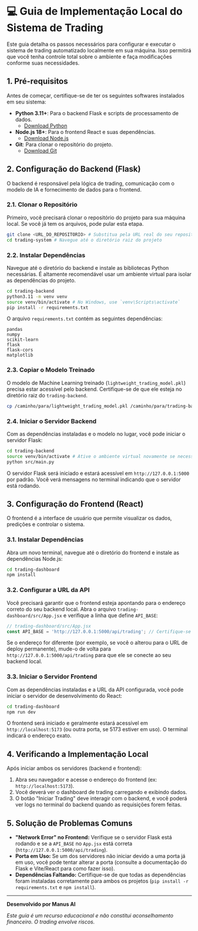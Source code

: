 # 💻 Guia de Implementação Local do Sistema de Trading

Este guia detalha os passos necessários para configurar e executar o sistema de trading automatizado localmente em sua máquina. Isso permitirá que você tenha controle total sobre o ambiente e faça modificações conforme suas necessidades.

## 1. Pré-requisitos

Antes de começar, certifique-se de ter os seguintes softwares instalados em seu sistema:

- **Python 3.11+**: Para o backend Flask e scripts de processamento de dados.
  - [Download Python](https://www.python.org/downloads/)
- **Node.js 18+**: Para o frontend React e suas dependências.
  - [Download Node.js](https://nodejs.org/en/download/)
- **Git**: Para clonar o repositório do projeto.
  - [Download Git](https://git-scm.com/downloads)

## 2. Configuração do Backend (Flask)

O backend é responsável pela lógica de trading, comunicação com o modelo de IA e fornecimento de dados para o frontend.

### 2.1. Clonar o Repositório

Primeiro, você precisará clonar o repositório do projeto para sua máquina local. Se você já tem os arquivos, pode pular esta etapa.

```bash
git clone <URL_DO_REPOSITORIO> # Substitua pela URL real do seu repositório
cd trading-system # Navegue até o diretório raiz do projeto
```

### 2.2. Instalar Dependências

Navegue até o diretório do backend e instale as bibliotecas Python necessárias. É altamente recomendável usar um ambiente virtual para isolar as dependências do projeto.

```bash
cd trading-backend
python3.11 -m venv venv
source venv/bin/activate # No Windows, use `venv\Scripts\activate`
pip install -r requirements.txt
```

O arquivo `requirements.txt` contém as seguintes dependências:

```
pandas
numpy
scikit-learn
flask
flask-cors
matplotlib
```

### 2.3. Copiar o Modelo Treinado

O modelo de Machine Learning treinado (`lightweight_trading_model.pkl`) precisa estar acessível pelo backend. Certifique-se de que ele esteja no diretório raiz do `trading-backend`.

```bash
cp /caminho/para/lightweight_trading_model.pkl /caminho/para/trading-backend/
```

### 2.4. Iniciar o Servidor Backend

Com as dependências instaladas e o modelo no lugar, você pode iniciar o servidor Flask:

```bash
cd trading-backend
source venv/bin/activate # Ative o ambiente virtual novamente se necessário
python src/main.py
```

O servidor Flask será iniciado e estará acessível em `http://127.0.0.1:5000` por padrão. Você verá mensagens no terminal indicando que o servidor está rodando.

## 3. Configuração do Frontend (React)

O frontend é a interface de usuário que permite visualizar os dados, predições e controlar o sistema.

### 3.1. Instalar Dependências

Abra um novo terminal, navegue até o diretório do frontend e instale as dependências Node.js:

```bash
cd trading-dashboard
npm install
```

### 3.2. Configurar a URL da API

Você precisará garantir que o frontend esteja apontando para o endereço correto do seu backend local. Abra o arquivo `trading-dashboard/src/App.jsx` e verifique a linha que define `API_BASE`:

```javascript
// trading-dashboard/src/App.jsx
const API_BASE = 'http://127.0.0.1:5000/api/trading'; // Certifique-se de que seja este endereço
```

Se o endereço for diferente (por exemplo, se você o alterou para o URL de deploy permanente), mude-o de volta para `http://127.0.0.1:5000/api/trading` para que ele se conecte ao seu backend local.

### 3.3. Iniciar o Servidor Frontend

Com as dependências instaladas e a URL da API configurada, você pode iniciar o servidor de desenvolvimento do React:

```bash
cd trading-dashboard
npm run dev
```

O frontend será iniciado e geralmente estará acessível em `http://localhost:5173` (ou outra porta, se 5173 estiver em uso). O terminal indicará o endereço exato.

## 4. Verificando a Implementação Local

Após iniciar ambos os servidores (backend e frontend):

1. Abra seu navegador e acesse o endereço do frontend (ex: `http://localhost:5173`).
2. Você deverá ver o dashboard de trading carregando e exibindo dados.
3. O botão "Iniciar Trading" deve interagir com o backend, e você poderá ver logs no terminal do backend quando as requisições forem feitas.

## 5. Solução de Problemas Comuns

- **"Network Error" no Frontend:** Verifique se o servidor Flask está rodando e se a `API_BASE` no `App.jsx` está correta (`http://127.0.0.1:5000/api/trading`).
- **Porta em Uso:** Se um dos servidores não iniciar devido a uma porta já em uso, você pode tentar alterar a porta (consulte a documentação do Flask e Vite/React para como fazer isso).
- **Dependências Faltando:** Certifique-se de que todas as dependências foram instaladas corretamente para ambos os projetos (`pip install -r requirements.txt` e `npm install`).

---

**Desenvolvido por Manus AI**

*Este guia é um recurso educacional e não constitui aconselhamento financeiro. O trading envolve riscos.*

